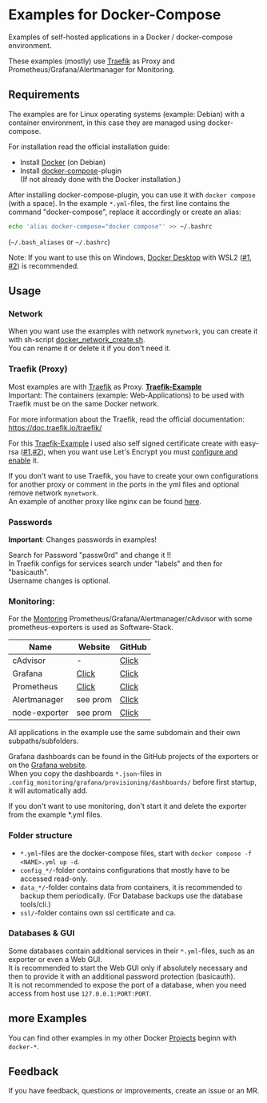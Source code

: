 # Examples for Docker-Compose

Examples of self-hosted applications in a Docker / docker-compose environment.  

These examples (mostly) use [Traefik](https://traefik.io/traefik/) as Proxy and Prometheus/Grafana/Alertmanager for Monitoring.

## Requirements

The examples are for Linux operating systems (example: Debian) with a container environment, in this case they are managed using docker-compose.

For installation read the official installation guide:
* Install [Docker](https://docs.docker.com/engine/install/debian/#install-using-the-repository) (on Debian)
* Install [docker-compose](https://docs.docker.com/compose/install/linux/#install-using-the-repository)-plugin  
  (If not already done with the Docker installation.)

After installing docker-compose-plugin, you can use it with `docker compose` (with a space). In the example `*.yml`-files, the first line contains the command "docker-compose", replace it accordingly or create an alias:
```sh
echo 'alias docker-compose="docker compose"' >> ~/.bashrc
```
(`~/.bash_aliases` or `~/.bashrc`)  
  
Note: If you want to use this on Windows, [Docker Desktop](https://www.docker.com/products/docker-desktop/) with WSL2 ([#1](https://docs.docker.com/desktop/wsl/), [#2](https://learn.microsoft.com/en-us/windows/wsl/)) is recommended.


## Usage

### Network

When you want use the examples with network `mynetwork`, you can create it with sh-script [docker_network_create.sh](https://github.com/Tob1as/docker-kubernetes-collection/blob/master/examples_docker-compose/docker_network_create.sh).  
You can rename it or delete it if you don't need it.

### Traefik (Proxy)

Most examples are with [Traefik](https://traefik.io/traefik/) as Proxy. **[Traefik-Example](https://github.com/Tob1as/docker-kubernetes-collection/blob/master/examples_docker-compose/traefik.yml)**   
Important: The containers (example: Web-Applications) to be used with Traefik must be on the same Docker network.
  
For more information about the Traefik, read the official documentation: https://doc.traefik.io/traefik/

For this [Traefik-Example](https://github.com/Tob1as/docker-kubernetes-collection/blob/master/examples_docker-compose/traefik.yml) i used also self signed certificate create with easy-rsa ([#1](https://github.com/OpenVPN/easy-rsa),[#2](https://github.com/Tob1as/docker-tools#easy-rsa)), when you want use Let's Encrypt you must [configure and enable](https://doc.traefik.io/traefik/https/acme/) it.
  
If you don't want to use Traefik, you have to create your own configurations for another proxy or comment in the ports in the yml files and optional remove network `mynetwork`.  
An example of another proxy like nginx can be found [here](https://github.com/Tob1as/docker-kubernetes-collection/blob/master/examples_docker-compose/config_nginx/conf.d/default.conf).

### Passwords

**Important**: Changes passwords in examples!  

Search for Password "passw0rd" and change it !!  
In Traefik configs for services search under "labels" and then for "basicauth".  
Username changes is optional.

### Monitoring: 

For the [Montoring](https://github.com/Tob1as/docker-kubernetes-collection/blob/master/examples_docker-compose/monitoring.yml) Prometheus/Grafana/Alertmanager/cAdvisor with some prometheus-exporters is used as Software-Stack.

Name          | Website  | GitHub
------------  | -------- | --------
cAdvisor      | - | [Click](https://github.com/google/cadvisor)
Grafana       | [Click](https://grafana.com/oss/grafana/) | [Click](https://github.com/grafana/grafana)
Prometheus    | [Click](https://prometheus.io/)   | [Click](https://github.com/prometheus/prometheus)
Alertmanager  |  see prom  | [Click](https://github.com/prometheus/alertmanager)
node-exporter | see prom  | [Click](https://github.com/prometheus/node_exporter)

All applications in the example use the same subdomain and their own subpaths/subfolders.

Grafana dashboards can be found in the GitHub projects of the exporters or on the [Grafana website](https://grafana.com/grafana/dashboards/).  
When you copy the dashboards `*.json`-files in `.config_monitoring/grafana/provisioning/dashboards/` before first startup, it will automatically add.

If you don't want to use monitoring, don't start it and delete the exporter from the example *.yml files.

### Folder structure

* `*.yml`-files are the docker-compose files, start with `docker compose -f <NAME>.yml up -d`.
* `config_*/`-folder contains configurations that mostly have to be accessed read-only.
* `data_*/`-folder contains data from containers, it is recommended to backup them periodically. (For Database backups use the database tools/cli.)
* `ssl/`-folder contains own ssl certificate and ca.

### Databases & GUI

Some databases contain additional services in their `*.yml`-files, such as an exporter or even a Web GUI.  
It is recommended to start the Web GUI only if absolutely necessary and then to provide it with an additional password protection (basicauth).  
It is not recommended to expose the port of a database, when you need access from host use `127.0.0.1:PORT:PORT`. 

## more Examples

You can find other examples in my other Docker [Projects](https://github.com/Tob1as) beginn with `docker-*`.

## Feedback

If you have feedback, questions or improvements, create an issue or an MR.
